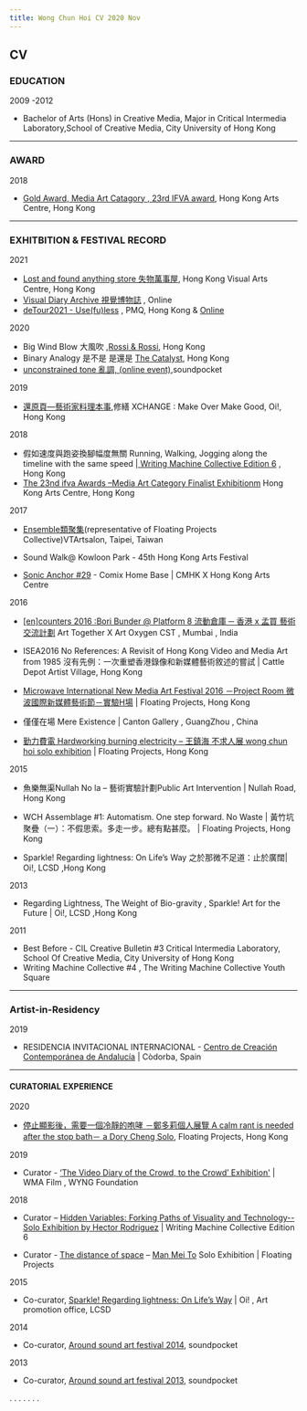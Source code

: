 ```yaml
---
title: Wong Chun Hoi CV 2020 Nov
---
```


## CV


### EDUCATION
2009 -2012
- Bachelor of Arts (Hons) in Creative Media, Major in Critical Intermedia Laboratory,School of Creative Media, City University of Hong Kong

----

### AWARD
2018  
- [Gold Award, Media Art Catagory  , 23rd IFVA award](http://www.ifva.com/page/?id=3hdMvT6RzUc#award-list|23|5), Hong Kong Arts Centre, Hong Kong

----


### EXHITBITION & FESTIVAL RECORD 

2021 
 - [Lost and found anything store 失物萬事屋](https://www.lcsd.gov.hk/CE/Museum/APO/en_US/web/apo/lost_and_found_anything_store.html), Hong Kong Visual Arts Centre, Hong Kong
 - [Visual Diary Archive 視覺博物誌](visualdiaryarchive.com/) , Online 
 - [deTour2021 - Use(fu)less](https://detour.hk/2021/en/) , PMQ, Hong Kong  & [Online](https://detour.hk/2021/en/exhibition/hardworking-circuit-1/)

2020
 - Big Wind Blow 大風吹 ,[Rossi & Rossi](http://rossirossi.com/contemporaryexhibit/big-wind-blows/), Hong Kong
 - Binary Analogy 是不是 是還是 [The Catalyst](https://www.xevarion.org/binary-analogy), Hong Kong
 - [unconstrained tone 亂調, (online event)](http://www.soundpocket.org.hk/v2/uncategorized/unconstrained-tone/),soundpocket

2019
 - [還原頁—藝術家料理本事](https://www.facebook.com/xchangemakeovermakegood/photos/pb.107048060656604.-2207520000.1572933025./131881914839885/?type=3&eid=ARD0QUYc1Uc9eZKmHnr4eFCTps_js9_OaEOkYkEhTRYW0s2ZUwG7Uodd7dIy-e0IP4wDiR3gvNczBRlM),修繕 XCHANGE : Make Over Make Good, Oi!, Hong Kong

2018  
 - 假如速度與跑姿換腳幅度無關 Running, Walking, Jogging along the timeline with the same speed |[ Writing Machine Collective Edition 6](http://www.writingmachine-collective.net/wordpress/wmc_e6/) , Hong Kong 
 - [The 23nd ifva Awards –Media Art Category Finalist Exhibitionm](https://www.ifva.com/page/?langcode=tc&id=ajEDY3DhgWc) Hong Kong Arts Centre, Hong Kong 


2017 

-  [Ensemble類聚集](https://www.vtartsalon.com/exhibition/past-2017/201706-ensemble%E9%A1%9E%E8%81%9A%E9%9B%86)(representative of Floating Projects Collective)VTArtsalon, Taipei, Taiwan

- Sound Walk@ Kowloon Park  -  45th Hong Kong Arts Festival
- [Sonic Anchor #29](https://www.cmhk.org/2017/03/15/online-archive-sonic-anchor-29-part-ii-31/) - Comix Home Base | CMHK X Hong Kong Arts Centre

2016
- [[en]counters 2016 :Bori Bunder @ Platform 8 流動倉庫 ─ 香港 x 孟買 藝術交流計劃](http://www.arttogether.org/boribunder.html) Art Together X Art Oxygen CST , Mumbai , India

- ISEA2016 No References: A Revisit of Hong Kong Video and Media Art from 1985  沒有先例：一次重塑香港錄像和新媒體藝術敘述的嘗試 | Cattle Depot Artist Village, Hong Kong


- [Microwave International New Media Art Festival 2016 －Project Room  微波國際新媒體藝術節－實驗H場](http://www.microwavefest.net/festival2016/ProjectRoom.html) | Floating Projects, Hong Kong

- 僅僅在場 Mere Existence  |  Canton Gallery , GuangZhou , China

- [勤力費電 Hardworking burning electricity –  王鎮海 不求人展 wong chun hoi solo exhibition](http://floatingprojectscollective.net/events/hardworking-burning-electricity/) | Floating Projects, Hong Kong

2015
- 魚樂無渠Nullah No la – 藝術實驗計劃Public Art Intervention | Nullah Road, Hong Kong
- WCH Assemblage #1: Automatism. One step forward. No Waste | 黃竹坑聚疊（一）：不假思索。多走一步。總有點甚麼。 |  Floating Projects, Hong Kong

- Sparkle! Regarding lightness: On Life’s Way  之於那微不足道：止於廣闊| Oi!, LCSD ,Hong Kong

2013
- Regarding Lightness, The Weight of Bio-gravity , Sparkle! Art for the Future | Oi!, LCSD ,Hong Kong

2011
- Best Before - CIL Creative Bulletin #3  Critical Intermedia Laboratory, School Of Creative Media, City University of Hong Kong
- Writing Machine Collective #4 , The Writing Machine Collective Youth Square

----

### Artist-in-Residency
2019
- RESIDENCIA INVITACIONAL INTERNACIONAL - [Centro de Creación Contemporánea de Andalucía](http://www.c3a.es/) |  Còdorba, Spain

----
#### CURATORIAL EXPERIENCE
2020
- [停止顯影後，需要一個冷靜的咆哮 －鄭多莉個人展覽 A calm rant is needed after the stop bath－ a Dory Cheng Solo](http://floatingprojectscollective.net/events/a-calm-rant-is-needed-after-the-stop-bath/), Floating Projects, Hong Kong


2019
- Curator - [‘The Video Diary of the Crowd, to the Crowd’ Exhibition'](https://wma.hk/news/the-video-diary-of-the-crowd-to-the-crowd-exhibition/) | WMA Film , WYNG Foundation

2018
- Curator – [Hidden Variables: Forking Paths of Visuality and Technology-- Solo Exhibition by Hector Rodriguez](http://www.writingmachine-collective.net/wordpress/wmc_e6_p09_hidden-variables_press02/)
| Writing Machine Collective Edition 6

- Curator - [The distance of space](https://www.facebook.com/events/1807951829256276/) – [Man Mei To](https://www.manmeito.com) Solo Exhibition 
| Floating Projects

2015
- Co-curator, [Sparkle! Regarding lightness: On Life’s Way](*https://www.lcsd.gov.hk/CE/Museum/APO/en_US/web/apo/oyip_sparkle_regarding_lightness.html)
| Oi! , Art promotion office, LCSD

2014
- Co-curator, [Around sound art festival 2014](http://www.soundpocket.org.hk/v2/uncategorized/around-sound-art-festival-2014/), 
soundpocket

2013
- Co-curator, [Around sound art festival 2013](http://www.soundpocket.org.hk/v2/around-sound-art-festival-and-retreat/390/), 
soundpocket


.
.
.
.
.
.
.